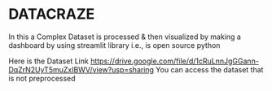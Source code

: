 # DATACRAZE
In this a Complex Dataset is processed &amp; then visualized by making a dashboard by using streamlit library i.e., is open source python

Here is the Dataset Link https://drive.google.com/file/d/1cRuLnnJgGGann-DqZrN2UyT5muZxIBWV/view?usp=sharing 
You can access the dataset that is not preprocessed 
